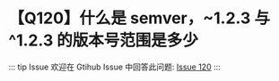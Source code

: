 # 【Q120】什么是 semver，~1.2.3 与 ^1.2.3 的版本号范围是多少


::: tip Issue
欢迎在 Gtihub Issue 中回答此问题: [Issue 120](https://github.com/kangyana/daily-question/issues/120)
:::

